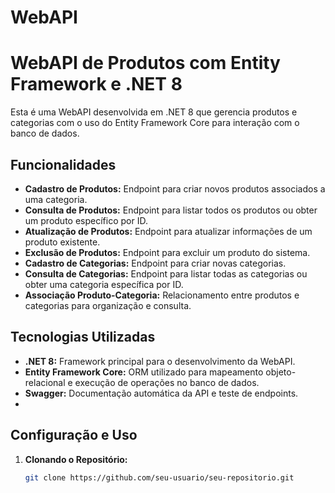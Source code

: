 # WebAPI
# WebAPI de Produtos com Entity Framework e .NET 8

Esta é uma WebAPI desenvolvida em .NET 8 que gerencia produtos e categorias com o uso do Entity Framework Core para interação com o banco de dados.

## Funcionalidades

- **Cadastro de Produtos:** Endpoint para criar novos produtos associados a uma categoria.
- **Consulta de Produtos:** Endpoint para listar todos os produtos ou obter um produto específico por ID.
- **Atualização de Produtos:** Endpoint para atualizar informações de um produto existente.
- **Exclusão de Produtos:** Endpoint para excluir um produto do sistema.
- **Cadastro de Categorias:** Endpoint para criar novas categorias.
- **Consulta de Categorias:** Endpoint para listar todas as categorias ou obter uma categoria específica por ID.
- **Associação Produto-Categoria:** Relacionamento entre produtos e categorias para organização e consulta.

## Tecnologias Utilizadas

- **.NET 8:** Framework principal para o desenvolvimento da WebAPI.
- **Entity Framework Core:** ORM utilizado para mapeamento objeto-relacional e execução de operações no banco de dados.
- **Swagger:** Documentação automática da API e teste de endpoints.
- 
## Configuração e Uso

1. **Clonando o Repositório:**
   ```bash
   git clone https://github.com/seu-usuario/seu-repositorio.git
